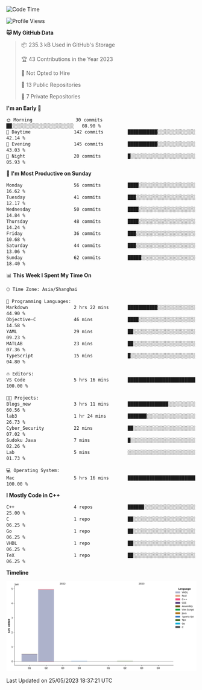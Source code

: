 <!--START_SECTION:waka-->
![Code Time](http://img.shields.io/badge/Code%20Time-62%20hrs%2011%20mins-blue)

![Profile Views](http://img.shields.io/badge/Profile%20Views-7-blue)

**🐱 My GitHub Data** 

> 📦 235.3 kB Used in GitHub's Storage 
 > 
> 🏆 43 Contributions in the Year 2023
 > 
> 🚫 Not Opted to Hire
 > 
> 📜 13 Public Repositories 
 > 
> 🔑 7 Private Repositories 
 > 
**I'm an Early 🐤** 

```text
🌞 Morning                30 commits          ██░░░░░░░░░░░░░░░░░░░░░░░   08.90 % 
🌆 Daytime                142 commits         ███████████░░░░░░░░░░░░░░   42.14 % 
🌃 Evening                145 commits         ███████████░░░░░░░░░░░░░░   43.03 % 
🌙 Night                  20 commits          █░░░░░░░░░░░░░░░░░░░░░░░░   05.93 % 
```
📅 **I'm Most Productive on Sunday** 

```text
Monday                   56 commits          ████░░░░░░░░░░░░░░░░░░░░░   16.62 % 
Tuesday                  41 commits          ███░░░░░░░░░░░░░░░░░░░░░░   12.17 % 
Wednesday                50 commits          ████░░░░░░░░░░░░░░░░░░░░░   14.84 % 
Thursday                 48 commits          ████░░░░░░░░░░░░░░░░░░░░░   14.24 % 
Friday                   36 commits          ███░░░░░░░░░░░░░░░░░░░░░░   10.68 % 
Saturday                 44 commits          ███░░░░░░░░░░░░░░░░░░░░░░   13.06 % 
Sunday                   62 commits          █████░░░░░░░░░░░░░░░░░░░░   18.40 % 
```


📊 **This Week I Spent My Time On** 

```text
🕑︎ Time Zone: Asia/Shanghai

💬 Programming Languages: 
Markdown                 2 hrs 22 mins       ███████████░░░░░░░░░░░░░░   44.90 % 
Objective-C              46 mins             ████░░░░░░░░░░░░░░░░░░░░░   14.58 % 
YAML                     29 mins             ██░░░░░░░░░░░░░░░░░░░░░░░   09.23 % 
MATLAB                   23 mins             ██░░░░░░░░░░░░░░░░░░░░░░░   07.36 % 
TypeScript               15 mins             █░░░░░░░░░░░░░░░░░░░░░░░░   04.80 % 

🔥 Editors: 
VS Code                  5 hrs 16 mins       █████████████████████████   100.00 % 

🐱‍💻 Projects: 
Blogs_new                3 hrs 11 mins       ███████████████░░░░░░░░░░   60.56 % 
lab3                     1 hr 24 mins        ███████░░░░░░░░░░░░░░░░░░   26.73 % 
Cyber_Security           22 mins             ██░░░░░░░░░░░░░░░░░░░░░░░   07.02 % 
Sudoku Java              7 mins              █░░░░░░░░░░░░░░░░░░░░░░░░   02.26 % 
Lab                      5 mins              ░░░░░░░░░░░░░░░░░░░░░░░░░   01.73 % 

💻 Operating System: 
Mac                      5 hrs 16 mins       █████████████████████████   100.00 % 
```

**I Mostly Code in C++** 

```text
C++                      4 repos             ██████░░░░░░░░░░░░░░░░░░░   25.00 % 
C                        1 repo              ██░░░░░░░░░░░░░░░░░░░░░░░   06.25 % 
Go                       1 repo              ██░░░░░░░░░░░░░░░░░░░░░░░   06.25 % 
VHDL                     1 repo              ██░░░░░░░░░░░░░░░░░░░░░░░   06.25 % 
TeX                      1 repo              ██░░░░░░░░░░░░░░░░░░░░░░░   06.25 % 
```



**Timeline**

![Lines of Code chart](https://raw.githubusercontent.com/xkz0777/xkz0777/master/assets/bar_graph.png)


 Last Updated on 25/05/2023 18:37:21 UTC
<!--END_SECTION:waka-->
